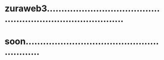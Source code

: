 # zuraweb3................................................................................
# soon..........................................................
